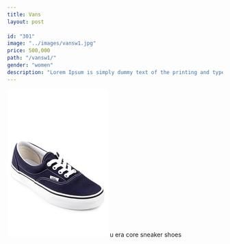 ```yaml
---
title: Vans
layout: post

id: "301"
image: "../images/vansw1.jpg"
price: 500,000
path: "/vansw1/"
gender: "women"
description: "Lorem Ipsum is simply dummy text of the printing and typesetting industry. Lorem Ipsum has been the standard dummy text. Lorem Ipsum is simply dummy text of the printing and typesetting industry."
---
```


![vansw1](../images/vansw1.jpg)
u era core sneaker shoes
